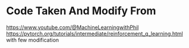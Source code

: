 # Code Taken And Modify From
https://www.youtube.com/@MachineLearningwithPhil
https://pytorch.org/tutorials/intermediate/reinforcement_q_learning.html
with few modification
